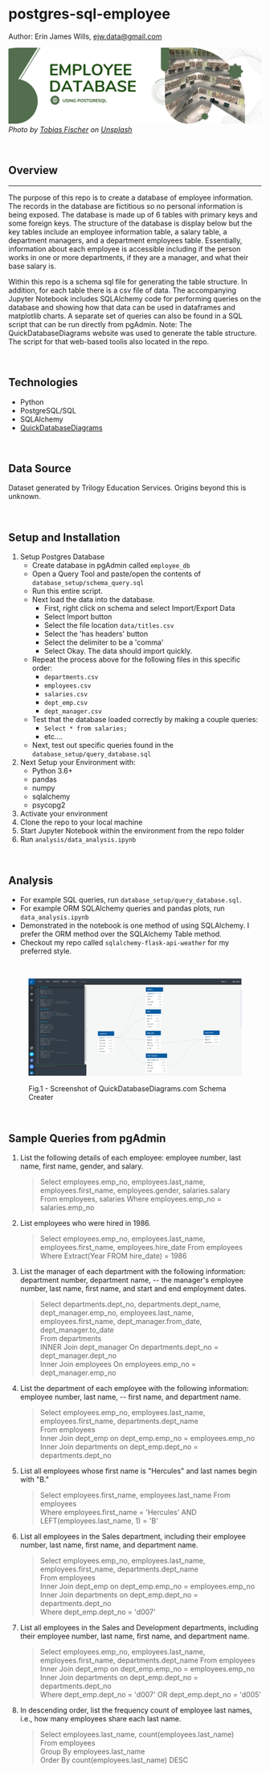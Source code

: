 # postgres-sql-employee

Author:  Erin James Wills, ejw.data@gmail.com  

![Employee Database](./images/employee-postgres-db.png)
<cite>Photo by [Tobias Fischer](https://unsplash.com/@tofi?utm_source=unsplash&utm_medium=referral&utm_content=creditCopyText) on [Unsplash](https://unsplash.com/s/photos/database?utm_source=unsplash&utm_medium=referral&utm_content=creditCopyText)</cite> 

<br>

## Overview
<hr>  

The purpose of this repo is to create a database of employee information.  The records in the database are fictitious so no personal information is being exposed.  The database is made up of 6 tables with primary keys and some foreign keys.  The structure of the database is display below but the key tables include an employee information table, a salary table, a department managers, and a department employees table.  Essentially, information about each employee is accessible including if the person works in one or more departments, if they are a manager, and what their base salary is.    

Within this repo is a schema sql file for generating the table structure.  In addition, for each table there is a csv file of data. The accompanying Jupyter Notebook includes SQLAlchemy code for performing queries on the database and showing how that data can be used in dataframes and matplotlib charts.  A separate set of queries can also be found in a SQL script that can be run directly from pgAdmin.   Note:  The QuickDatabaseDiagrams website was used to generate the table structure.  The script for that web-based toolis also located in the repo.    

<br>

## Technologies  
*  Python
*  PostgreSQL/SQL
*  SQLAlchemy
*  [QuickDatabaseDiagrams](https://www.quickdatabasediagrams.com/)

<br>

## Data Source  
Dataset generated by Trilogy Education Services. Origins beyond this is unknown. 

<br>

## Setup and Installation  
1. Setup Postgres Database
    *  Create database in pgAdmin called `employee_db`
    *  Open a Query Tool and paste/open the contents of `database_setup/schema_query.sql`
    *  Run this entire script.  
    *  Next load the data into the database.  
        *  First, right click on schema and select Import/Export Data
        *  Select Import button
        *  Select the file location `data/titles.csv`
        *  Select the 'has headers' button
        *  Select the delimiter to be a 'comma' 
        *  Select Okay.  The data should import quickly.  
    *  Repeat the process above for the following files in this specific order:
        *  `departments.csv`
        *  `employees.csv`
        *  `salaries.csv`
        *  `dept_emp.csv`
        *  `dept_manager.csv`
    *  Test that the database loaded correctly by making a couple queries:  
        *  `Select * from salaries;`
        *  etc....
    *  Next, test out specific queries found in the `database_setup/query_database.sql`
1.  Next Setup your Environment with:  
    *  Python 3.6+  
    *  pandas  
    *  numpy
    *  sqlalchemy
    *  psycopg2
1. Activate your environment
1. Clone the repo to your local machine
1. Start Jupyter Notebook within the environment from the repo folder
1. Run `analysis/data_analysis.ipynb` 

<br>

## Analysis  
*  For example SQL queries, run `database_setup/query_database.sql`.
*  For example ORM SQLAlchemy queries and pandas plots, run `data_analysis.ipynb`  
*  Demonstrated in the notebook is one method of using SQLAlchemy.  I prefer the ORM method over the SQLAlchemy Table method.  
*  Checkout my repo called `sqlalchemy-flask-api-weather` for my preferred style.  

<br>

<figure>

![PostgreSQL DB Development and Analsysis](./images/QuickDBD-screen_capture.png)
<figcaption>Fig.1 - Screenshot of QuickDatabaseDiagrams.com Schema Creater</figcaption>
</figure>
<br>

## Sample Queries from pgAdmin 

1. List the following details of each employee: employee number, last name, first name, gender, and salary.  
   >Select employees.emp_no, employees.last_name, employees.first_name, employees.gender, salaries.salary  
From employees, salaries
Where employees.emp_no = salaries.emp_no

2. List employees who were hired in 1986.  
   >Select employees.emp_no, employees.last_name, employees.first_name, employees.hire_date
From employees
Where Extract(Year FROM hire_date) = 1986

3. List the manager of each department with the following information: department number, department name, 
-- the manager's employee number, last name, first name, and start and end employment dates.  
   >Select departments.dept_no, departments.dept_name, dept_manager.emp_no, employees.last_name, employees.first_name, dept_manager.from_date, dept_manager.to_date  
   >From departments  
    INNER Join dept_manager On departments.dept_no = dept_manager.dept_no  
    Inner Join employees On employees.emp_no = dept_manager.emp_no  

4. List the department of each employee with the following information: employee number, last name, 
-- first name, and department name.   
   >Select employees.emp_no, employees.last_name, employees.first_name, departments.dept_name  
From employees  
Inner Join dept_emp on dept_emp.emp_no = employees.emp_no  
Inner Join departments on dept_emp.dept_no = departments.dept_no  

5. List all employees whose first name is "Hercules" and last names begin with "B."  
   >Select employees.first_name, employees.last_name
From employees   
Where employees.first_name = 'Hercules' AND   
LEFT(employees.last_name, 1) = 'B'  

6. List all employees in the Sales department, including their employee number, last name, first name, and department name.
   >Select employees.emp_no, employees.last_name, employees.first_name, departments.dept_name  
From employees  
Inner Join dept_emp on dept_emp.emp_no = employees.emp_no   
Inner Join departments on dept_emp.dept_no = departments.dept_no   
Where dept_emp.dept_no = 'd007'   

7. List all employees in the Sales and Development departments, including their employee number, last name, first name, and department name.   
   >Select employees.emp_no, employees.last_name, employees.first_name, departments.dept_name
From employees  
Inner Join dept_emp on dept_emp.emp_no = employees.emp_no  
Inner Join departments on dept_emp.dept_no = departments.dept_no  
Where dept_emp.dept_no = 'd007' OR dept_emp.dept_no = 'd005'  

8. In descending order, list the frequency count of employee last names, i.e., how many employees share each last name.
   >Select employees.last_name, count(employees.last_name)  
From employees  
Group By employees.last_name  
Order By count(employees.last_name) DESC  